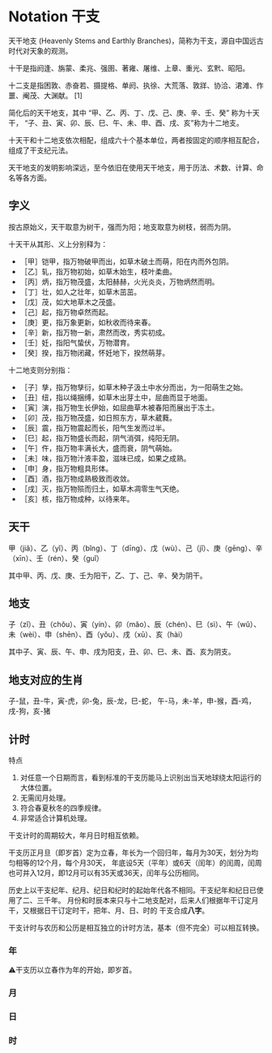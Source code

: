 
# Notation 干支

天干地支 (Heavenly Stems and Earthly Branches)，简称为干支，源自中国远古时代对天象的观测。

十干是指阏逢、旃蒙、柔兆、强圉、著雍、屠维、上章、重光、玄黓、昭阳。

十二支是指困敦、赤奋若、摄提格、单阏、执徐、大荒落、敦牂、协洽、涒滩、作噩、阉茂、大渊献。 [1]

简化后的天干地支，其中 “甲、乙、丙、丁、戊、己、庚、辛、壬、癸” 称为十天干，
“子、丑、寅、卯、辰、巳、午、未、申、酉、戌、亥”称为十二地支。

十天干和十二地支依次相配，组成六十个基本单位，两者按固定的顺序相互配合，组成了干支纪元法。

天干地支的发明影响深远，至今依旧在使用天干地支，用于历法、术数、计算、命名等各方面。

## 字义

按古原始义，天干取意为树干，强而为阳；地支取意为树枝，弱而为阴。

十天干从其形、义上分别释为：

- ［甲］铠甲，指万物破甲而出，如草木破土而萌，阳在内而外包阴。
- ［乙］轧，指万物初始，如草木始生，枝叶柔曲。
- ［丙］炳，指万物茂盛，太阳赫赫，火光炎炎，万物炳然而明。
- ［丁］壮，如人之壮年，如草木茁茁。
- ［戊］茂，如大地草木之茂盛。
- ［己］起，指万物卓然而起。
- ［庚］更，指万象更新，如秋收而待来春。
- ［辛］新，指万物一新，肃然而改，秀实初成。
- ［壬］妊，指阳气蛰伏，万物潜育。
- ［癸］揆，指万物闭藏，怀妊地下，揆然萌芽。

十二地支则分别指：

- ［子］孳，指万物孳衍，如草木种子汲土中水分而出，为一阳萌生之始。
- ［丑］纽，指以绳捆缚，如草木出芽土中，屈曲而显于地面。
- ［寅］演，指万物生长伊始，如屈曲草木被春阳而展出于冻土。
- ［卯］茂，指万物茂盛，如日照东方，草木葳蕤。
- ［辰］震，指万物震起而长，阳气生发而过半。
- ［巳］起，指万物盛长而起，阴气消弭，纯阳无阴。
- ［午］仵，指万物丰满长大，盛而衰，阴气萌始。
- ［未］味，指万物汁液丰盈，滋味已成，如果之成熟。
- ［申］身，指万物粗具形体。
- ［酉］酒，指万物成熟极致而收敛。
- ［戌］灭，指万物殒而归土，如草木凋零生气天绝。
- ［亥］核，指万物成种，以待来年。

## 天干

甲（jiǎ）、乙（yǐ）、丙（bǐng）、丁（dīng）、戊（wù）、己（jǐ）、庚（gēng）、辛（xīn）、壬（rén）、癸（guǐ）

其中甲、丙、戊、庚、壬为阳干，乙、丁、己、辛、癸为阴干。

## 地支

子（zǐ）、丑（chǒu）、寅（yín）、卯（mǎo）、辰（chén）、巳（sì）、午（wǔ）、未（wèi）、申（shēn）、酉（yǒu）、戌（xū）、亥（hài）

其中子、寅、辰、午、申、戌为阳支，丑、卯、巳、未、酉、亥为阴支。

## 地支对应的生肖

子-鼠，丑-牛，寅-虎，卯-兔，辰-龙，巳-蛇， 午-马，未-羊，申-猴，酉-鸡，戌-狗，亥-猪

## 计时

特点

1. 对任意一个日期而言，看到标准的干支历能马上识别出当天地球绕太阳运行的大体位置。
2. 无需闰月处理。
3. 符合春夏秋冬的四季规律。
4. 非常适合计算机处理。

干支计时的周期较大，年月日时相互依赖。

干支历正月旦（即岁首）定为立春，年长为一个回归年，每月为30天，划分为均匀相等的12个月，每个月30天，
年底设5天（平年）或6天（闰年）的闰周，闰周也可并入12月，即12月可以有35天或36天，闰年与公历相同。

历史上以干支纪年、纪月、纪日和纪时的起始年代各不相同。干支纪年和纪日已使用了二、三千年。
月份和时辰本来只与十二地支配对，后来人们根据年干订定月干，又根据日干订定时干，把年、月、日、时的
干支合成**八字**。

干支计时与农历和公历是相互独立的计时方法，基本（但不完全）可以相互转换。

### 年

⚠️干支历以立春作为年的开始，即岁首。

### 月

### 日

### 时

